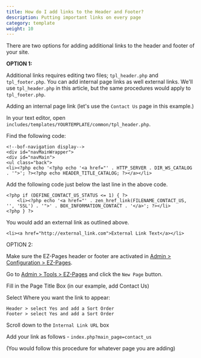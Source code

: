 ```yaml
---
title: How do I add links to the Header and Footer? 
description: Putting important links on every page 
category: template
weight: 10
---
```


There are two options for adding additional links to the header and footer of your site.

**OPTION 1:**

Additional links requires editing two files; `tpl_header.php` and `tpl_footer.php`.
You can add internal page links as well external links. We'll use `tpl_header.php` in this article, but the same procedures would apply to `tpl_footer.php`.

Adding an internal page link (let's use the `Contact Us` page in this example.)

In your text editor, open `includes/templates/YOURTEMPLATE/common/tpl_header.php`. 

Find the following code:

```
<!--bof-navigation display-->
<div id="navMainWrapper">
<div id="navMain">
<ul class="back">
<li><?php echo '<?php echo '<a href="' . HTTP_SERVER . DIR_WS_CATALOG . '">'; ?><?php echo HEADER_TITLE_CATALOG; ?></a></li>
```

Add the following code just below the last line in the above code.

```
<?php if (DEFINE_CONTACT_US_STATUS <= 1) { ?>
    <li><?php echo '<a href="' . zen_href_link(FILENAME_CONTACT_US, '', 'SSL') . '">' . BOX_INFORMATION_CONTACT . '</a>'; ?></li>
<?php } ?>
```

You would add an external link as outlined above.

```
<li><a href="http://external_link.com">External Link Text</a></li>
```

OPTION 2:

Make sure the EZ-Pages header or footer are activated in [Admin > Configuration > EZ-Pages](/user/admin_pages/configuration/configuration_ezpagessettings/). 

Go to [Admin > Tools > EZ-Pages](/user/admin_pages/tools/ezpages/) and click the `New Page` button.

Fill in the Page Title Box (in our example, add Contact Us)

Select Where you want the link to appear:

```
Header > select Yes and add a Sort Order
Footer > select Yes and add a Sort Order
```

Scroll down to the `Internal Link URL` box

Add your link as follows - `index.php?main_page=contact_us` 

(You would follow this procedure for whatever page you are adding)

